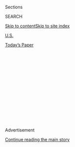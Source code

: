 <div id="app">

<div>

<div>

<div>

<div class="NYTAppHideMasthead css-1q2w90k e1suatyy0">

<div class="section css-ui9rw0 e1suatyy2">

<div class="css-eph4ug er09x8g0">

<div class="css-6n7j50">

</div>

<span class="css-1dv1kvn">Sections</span>

<div class="css-10488qs">

<span class="css-1dv1kvn">SEARCH</span>

</div>

[Skip to content](#site-content)[Skip to site
index](#site-index)

</div>

<div id="masthead-section-label" class="css-1wr3we4 eaxe0e00">

[U.S.](https://www.nytimes.com/section/us)

</div>

<div class="css-10698na e1huz5gh0">

</div>

</div>

<div id="masthead-bar-one" class="section hasLinks css-15hmgas e1csuq9d3">

<div class="css-uqyvli e1csuq9d0">

</div>

<div class="css-1uqjmks e1csuq9d1">

</div>

<div class="css-9e9ivx">

[](https://myaccount.nytimes.com/auth/login?response_type=cookie&client_id=vi)

</div>

<div class="css-1bvtpon e1csuq9d2">

[Today’s
Paper](https://www.nytimes.com/section/todayspaper)

</div>

</div>

</div>

</div>

<div data-aria-hidden="false">

<div id="site-content" data-role="main">

<div>

<div class="css-1aor85t" style="opacity:0.000000001;z-index:-1;visibility:hidden">

<div class="css-1hqnpie">

<div class="css-epjblv">

<span class="css-17xtcya">[U.S.](/section/us)</span><span class="css-x15j1o">|</span><span class="css-fwqvlz">A
Historic Supreme Court Ruling Upends Courts in
Oklahoma</span>

</div>

<div class="css-k008qs">

<div class="css-1iwv8en">

<span class="css-18z7m18"></span>

<div>

</div>

</div>

<span class="css-1n6z4y">https://nyti.ms/33jJbbJ</span>

<div class="css-1705lsu">

<div class="css-4xjgmj">

<div class="css-4skfbu" data-role="toolbar" data-aria-label="Social Media Share buttons, Save button, and Comments Panel with current comment count" data-testid="share-tools">

  - 
  - 
  - 
  - 
    
    <div class="css-6n7j50">
    
    </div>

  - 
  - 

</div>

</div>

</div>

</div>

</div>

</div>

<div id="NYT_TOP_BANNER_REGION" class="css-13pd83m">

</div>

<div id="top-wrapper" class="css-1sy8kpn">

<div id="top-slug" class="css-l9onyx">

Advertisement

</div>

[Continue reading the main
story](#after-top)

<div class="ad top-wrapper" style="text-align:center;height:100%;display:block;min-height:250px">

<div id="top" class="place-ad" data-position="top" data-size-key="top">

</div>

</div>

<div id="after-top">

</div>

</div>

<div>

<div id="sponsor-wrapper" class="css-1hyfx7x">

<div id="sponsor-slug" class="css-19vbshk">

Supported by

</div>

[Continue reading the main
story](#after-sponsor)

<div id="sponsor" class="ad sponsor-wrapper" style="text-align:center;height:100%;display:block">

</div>

<div id="after-sponsor">

</div>

</div>

<div class="css-186x18t">

</div>

<div class="css-1vkm6nb ehdk2mb0">

# A Historic Supreme Court Ruling Upends Courts in Oklahoma

</div>

Local prosecutors are referring criminal cases to the federal and tribal
courts, which are now flooded with new cases.

<div class="css-79elbk" data-testid="photoviewer-wrapper">

<div class="css-z3e15g" data-testid="photoviewer-wrapper-hidden">

</div>

<div class="css-1a48zt4 ehw59r15" data-testid="photoviewer-children">

![<span class="css-16f3y1r e13ogyst0" data-aria-hidden="true">Kelsey
Lipp, a member of the Cherokee Nation who was charged with murder and
robbery, saw her legal case turned upside down by a landmark Supreme
Court ruling that limited Oklahoma’s ability to prosecute tribal
citizens.  </span>](https://static01.nyt.com/images/2020/07/28/us/00tribes-justice01/merlin_174879450_f5946007-96ca-4a36-bfa4-5af71c874eeb-articleLarge.jpg?quality=75&auto=webp&disable=upscale)

</div>

</div>

<div class="css-18e8msd">

<div class="css-vp77d3 epjyd6m0">

<div class="css-1baulvz">

By [<span class="css-1baulvz last-byline" itemprop="name">Jack
Healy</span>](https://www.nytimes.com/by/jack-healy)

</div>

</div>

  - 
    
    <div class="css-ld3wwf e16638kd2">
    
    Published Aug. 3, 2020Updated Aug. 4, 2020,
    <span class="css-epvm6">10:10 a.m.
    ET</span>
    
    </div>

  - 
    
    <div class="css-4xjgmj">
    
    <div class="css-pvvomx" data-role="toolbar" data-aria-label="Social Media Share buttons, Save button, and Comments Panel with current comment count" data-testid="share-tools">
    
      - 
      - 
      - 
      - 
        
        <div class="css-6n7j50">
        
        </div>
    
      - 
      - 
    
    </div>
    
    </div>

</div>

</div>

<div class="section meteredContent css-1r7ky0e" name="articleBody" itemprop="articleBody">

<div class="css-1fanzo5 StoryBodyCompanionColumn">

<div class="css-53u6y8">

TULSA, Okla. — Kelsey Lipp was sitting in jail, charged with robbery and
murder, when her lawyer walked into court with three pieces of paper and
a new plan to get her case thrown out.

The documentation he had looked sparse: A letter identifying Ms. Lipp as
a citizen of the Cherokee Nation and grainy photocopies of her tribal
identification card. But under a landmark Supreme Court decision last
month declaring that a huge patch of Oklahoma sits on a Native American
reservation, those papers now meant that the state could not prosecute
Ms. Lipp or thousands of other tribal citizens like her.

“It’s a no-brainer,” her Tulsa County public defender, Jack Gordon,
said.

The Supreme Court ruling [recognizing the lands of the Muscogee (Creek)
Nation](https://www.nytimes.com/2020/07/09/us/supreme-court-oklahoma-mcgirt-creek-nation.html)
was hailed as a historic win for tribes and their long struggle for
sovereignty. On the ground, it has upended Oklahoma’s justice system,
forcing lawyers and the police to rewrite the rules of whom they can and
cannot prosecute inside the newly recognized borders of a reservation
that stretches across 11 counties and includes Tulsa, the state’s
second-largest city.

Prosecutors are giving police officers laminated index cards that spell
out how to proceed depending on whether suspects and victims are
“Indian” or “non-Indian.”

</div>

</div>

<div class="css-1fanzo5 StoryBodyCompanionColumn">

<div class="css-53u6y8">

“It’s unprecedented,” said R. Trent Shores, the United States attorney
for the Northern District of Oklahoma in Tulsa.

Elected district attorneys handle most criminal cases in America, but
they generally have little to no authority over tribal citizens for
crimes committed on reservations. So now, from downtown Tulsa through
rolling farms and dozens of small towns in eastern Oklahoma, local
prosecutors are handing off hundreds of criminal cases involving tribal
victims and defendants.

“My voice mail got filled up in two hours,” said Stephen Lee, a criminal
defense lawyer in Tulsa. “People with loved ones who are locked up,
people with pending cases.”

Local prosecutors are referring dozens of murders, robberies and sexual
assaults to federal prosecutors, who have responsibility for major
crimes on tribal lands. Lesser cases are being handed over to tribal
courts, which can only hand down smaller fines and sentences of a year
or less in most cases.

The flood of new cases is threatening to overwhelm the smaller rosters
of judges, attorneys and victims’ advocates in federal and tribal
courts. There are just two judges on the Muscogee Nation’s court, and
tribal officials say they will need more money and staff to handle
hundreds of additional cases.

</div>

</div>

<div class="css-1fanzo5 StoryBodyCompanionColumn">

<div class="css-53u6y8">

The fatal shooting that led to Ms. Lipp’s arrest began when a
25-year-old man was lured to her apartment in July 2018 on the promise
he would get a kiss in exchange for $100, investigators say. The victim,
Dustin Barham, was robbed and shot, bleeding to death, prosecutors say.
Ms. Lipp, her cousin and cousin’s boyfriend have been charged in his
killing.

Mr. Gordon, Ms. Lipp’s lawyer, said Ms. Lipp denied any role in the
murder, and hoped that moving the case from state court to federal court
could lead to a plea deal or re-examination of what he called a flawed
case against Ms. Lipp. “We’re better off over there,” he said.

Mr. Barham’s mother, Andra, said she had already waited two years for
justice for her dead son, whom she called a “good-hearted person,” and
worried that refiling the criminal case in federal court would add years
of additional delays.

“We’re looking at starting over,” she said. “It’s frustrating.”

The Muscogee Nation established its court system in 1867, and tribal
prosecutors and judges say their courtrooms are the best forums for
Indigenous people to get justice and a fair hearing. “We understand
these people are going back into our community,” said Gregory Bigler,
one of the Muscogee district judges.

But they are now confronting a thicket of complications: How will the
tribal court in the small town of Okmulgee, home of the Muscogee (Creek)
Nation’s headquarters, handle cases when people are arrested an hour
away in Tulsa for shoplifting or low-level drug possession? Does it make
sense to spend money jailing them or transporting them to hearings?

“We’re going to have to grow exponentially,” said Shannon Prescott, the
other Muscogee district judge.

One recent morning, the tribal court was shuffling through the day’s
criminal charges and pleas through a video hearing when a bald man in an
orange jumpsuit shuffled in front of the camera. He had been arrested in
Tulsa on a charge of threatening violence but was brought to the
Okmulgee County Jail and handed over to tribal court when the police
realized he had an Osage ancestry.

</div>

</div>

<div class="css-1fanzo5 StoryBodyCompanionColumn">

<div class="css-53u6y8">

“That would have been a Tulsa case,” Mark Thetford, a Muscogee
prosecutor, said. “It’s kind of crazy right now.”

In Tulsa, federal prosecutors have vowed “seamless jurisdiction” and
said tribes and law enforcement agencies have a long history of
cooperation. Nevertheless, the federal government is scrambling to find
more lawyers and staff members to handle the surge. The U.S. attorney’s
office in Tulsa files about 250 felony cases annually, compared with the
6,000 felonies that churn through Tulsa’s county courts each year.

“It’s a lot more than we normally do,” Mr. Shores, the United States
attorney, said. “There’s only so much we’re able to take.”

Native Americans convicted by state courts have begun filing appeals
arguing the state did not have the power to try them. Four Cherokee
citizens have filed a class-action lawsuit demanding that Oklahoma
return millions of dollars in court fees and fines that Indigenous
defendants have been ordered to pay over the years.

Some criminal cases have been upended when the victim, not the
defendant, turns out to be a tribal member.

Dustin Dennis, who prosecutors said was not a tribal member, was charged
with second-degree murder in July after his young son and daughter,
Teagan, 4, and Ryan, 3, were found dead in his sweltering pickup. The
children climbed into the car and were apparently overcome by the heat
while Mr. Dennis slept, prosecutors said.

Tulsa County prosecutors had to drop the case when it turned out the
children were Cherokee on their mother’s side. Mr. Dennis was charged
federally with child neglect, but the Tulsa district attorney, Steve
Kunzweiler, said it had been devastating to tell the children’s mother
he was dropping the case.

</div>

</div>

<div class="css-1fanzo5 StoryBodyCompanionColumn">

<div class="css-53u6y8">

“She thinks she’s on her path to justice, and I’m telling her I have to
dismiss this charge,” Mr. Kunzweiler said. “I’m just worried about all
these victims out there who’ve believed they’re getting justice only to
have justice interrupted.”

Mr. Shores, the U.S. attorney in Tulsa, said his office had reached out
to the children’s mother to assure her they were continuing the case. In
a brief interview, the mother, Cheyenne Trent, said that “I just want
justice for my two babies, that’s it.”

Beyond crime scenes and courtrooms, the ripples are radiating to other
reservations across Oklahoma.

</div>

</div>

<div class="css-79elbk" data-testid="photoviewer-wrapper">

<div class="css-z3e15g" data-testid="photoviewer-wrapper-hidden">

</div>

<div class="css-1a48zt4 ehw59r15" data-testid="photoviewer-children">

![<span class="css-16f3y1r e13ogyst0" data-aria-hidden="true">Steve
Kunzweiler, the Tulsa district attorney, fears that disruption to the
courts will mean delays in justice for victims and their
families. </span><span class="css-cnj6d5 e1z0qqy90" itemprop="copyrightHolder"><span class="css-1ly73wi e1tej78p0">Credit...</span><span>Chris
Creese for The New York
Times</span></span>](https://static01.nyt.com/images/2020/07/28/us/00tribes-justice02/merlin_175007745_8198c0f1-2185-48b5-9174-138de6362531-articleLarge.jpg?quality=75&auto=webp&disable=upscale)

</div>

</div>

<div class="css-1fanzo5 StoryBodyCompanionColumn">

<div class="css-53u6y8">

The Supreme Court’s decision dealt with the boundaries of the Muscogee
(Creek) Nation, but nearly half of Oklahoma rests on land of five tribes
whose members were forced west along the Trail of Tears in the 1800s —
an expanse with nearly 2 million residents.

Legal experts say that eastern Oklahoma’s other tribes — the Choctaw,
Chickasaw, Seminole and Cherokee nations — now have strong arguments
that their lands should also be legally recognized as reservations.

The question now, Indigenous leaders and activists said, is whether they
will be able to hold on to their recent gains or see them undone.

</div>

</div>

<div class="css-1fanzo5 StoryBodyCompanionColumn">

<div class="css-53u6y8">

To address the “unpredictability” created by the Supreme Court decision,
Gov. Kevin Stitt, a Republican, created a 10-member commission to study
the fallout and make recommendations to the state. But tribal leaders
say they were excluded from the panel, which is led by a former oil
executive and made up of Republican politicians and business leaders.

Indigenous activists say they are worried that industry leaders, to
protect their interests against any new regulations, will push through
legislation that could dilute tribal powers or even basically dissolve
their reservations.

The question of whether to work with Congress on a new law addressing
tribal sovereignty has divided Oklahoma’s tribes. The Muscogee and
Seminole nations are
[opposed](https://tulsaworld.com/news/local/crime-and-courts/creek-seminole-tribes-deny-pact-with-state-on-jurisdictional-issues/article_d5e11094-2cd8-53a6-9686-13768e05ccce.html).
But Principal Chief Chuck Hoskin Jr. of the Cherokee Nation said the
tribes could either work with Congress or become the victims of yet
another law stripping them of land and power.

“I know my history, and I know when we’ve made advances, Congress can
push back,” Mr. Hoskin said. “They possess the power to do injury to us.
I don’t have the luxury of closing my eyes and covering my ears and
hoping for the best.”

Alison Arkeketa is among those hoping their loved ones can get a fresh
chance at justice from a different court. Her fiancé is facing up to 10
years in prison for illegally possessing a gun as a felon convicted of
assault, but Ms. Arkeketa said he needed substance-abuse counseling and
not another decade in prison — “to be treated like a human.”

That decision will now likely lie with a federal or tribal judge. A
lawyer for her fiancé recently filed a motion arguing for a dismissal
because his Creek citizenship put him out of reach of the local county
court.

</div>

</div>

<div>

</div>

</div>

<div>

</div>

<div>

</div>

<div>

</div>

<div>

<div id="bottom-wrapper" class="css-1ede5it">

<div id="bottom-slug" class="css-l9onyx">

Advertisement

</div>

[Continue reading the main
story](#after-bottom)

<div id="bottom" class="ad bottom-wrapper" style="text-align:center;height:100%;display:block;min-height:90px">

</div>

<div id="after-bottom">

</div>

</div>

</div>

</div>

</div>

## Site Index

<div>

</div>

## Site Information Navigation

  - [© <span>2020</span> <span>The New York Times
    Company</span>](https://help.nytimes.com/hc/en-us/articles/115014792127-Copyright-notice)

<!-- end list -->

  - [NYTCo](https://www.nytco.com/)
  - [Contact
    Us](https://help.nytimes.com/hc/en-us/articles/115015385887-Contact-Us)
  - [Work with us](https://www.nytco.com/careers/)
  - [Advertise](https://nytmediakit.com/)
  - [T Brand Studio](http://www.tbrandstudio.com/)
  - [Your Ad
    Choices](https://www.nytimes.com/privacy/cookie-policy#how-do-i-manage-trackers)
  - [Privacy](https://www.nytimes.com/privacy)
  - [Terms of
    Service](https://help.nytimes.com/hc/en-us/articles/115014893428-Terms-of-service)
  - [Terms of
    Sale](https://help.nytimes.com/hc/en-us/articles/115014893968-Terms-of-sale)
  - [Site
    Map](https://spiderbites.nytimes.com)
  - [Help](https://help.nytimes.com/hc/en-us)
  - [Subscriptions](https://www.nytimes.com/subscription?campaignId=37WXW)

</div>

</div>

</div>

</div>

